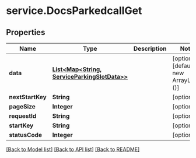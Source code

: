 # service.DocsParkedcallGet

## Properties
Name | Type | Description | Notes
------------ | ------------- | ------------- | -------------
**data** | [**List&lt;Map&lt;String, ServiceParkingSlotData&gt;&gt;**](Map.md) |  | [optional] [default to new ArrayList<>()]
**nextStartKey** | **String** |  | [optional] 
**pageSize** | **Integer** |  | [optional] 
**requestId** | **String** |  | [optional] 
**startKey** | **String** |  | [optional] 
**statusCode** | **Integer** |  | [optional] 

[[Back to Model list]](../README.md#documentation-for-models) [[Back to API list]](../README.md#documentation-for-api-endpoints) [[Back to README]](../README.md)


